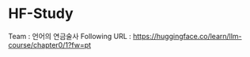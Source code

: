 # HF-Study
Team : 언어의 연금술사
Following URL : https://huggingface.co/learn/llm-course/chapter0/1?fw=pt
